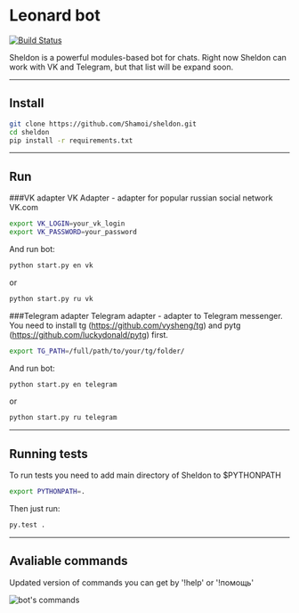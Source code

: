 Leonard bot
===================
[![Build Status](https://travis-ci.org/Shamoi/sheldon.svg?branch=master)](https://travis-ci.org/Shamoi/sheldon)

Sheldon is a powerful modules-based bot for chats. Right now Sheldon can work with VK and Telegram, but that list will be expand soon.

----------


Install
-------------
```bash
git clone https://github.com/Shamoi/sheldon.git
cd sheldon
pip install -r requirements.txt
```

----------


Run
-------------------

###VK adapter
VK Adapter - adapter for popular russian social network VK.com
```bash
export VK_LOGIN=your_vk_login
export VK_PASSWORD=your_password
```
And run bot:
```bash
python start.py en vk
```
or
```bash
python start.py ru vk
```
###Telegram adapter
Telegram adapter - adapter to Telegram messenger. You need to install tg (https://github.com/vysheng/tg) and pytg (https://github.com/luckydonald/pytg) first.
```bash
export TG_PATH=/full/path/to/your/tg/folder/
```
And run bot:
```bash
python start.py en telegram
```
or
```bash
python start.py ru telegram
```
----------

Running tests
-------------------

To run tests you need to add main directory of Sheldon to $PYTHONPATH
```bash
export PYTHONPATH=.
```
Then just run:
```bash
py.test .
```

----------


Avaliable commands
--------------------
Updated version of commands you can get by '!help' оr '!помощь'

![bot's commands](http://i.imgur.com/av9kHJQ.png)
